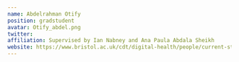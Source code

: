 ```yaml
---
name: Abdelrahman Otify
position: gradstudent 
avatar: Otify_abdel.png
twitter: 
affiliation: Supervised by Ian Nabney and Ana Paula Abdala Sheikh
website: https://www.bristol.ac.uk/cdt/digital-health/people/current-students/abdelrahman-otify/
---
```

